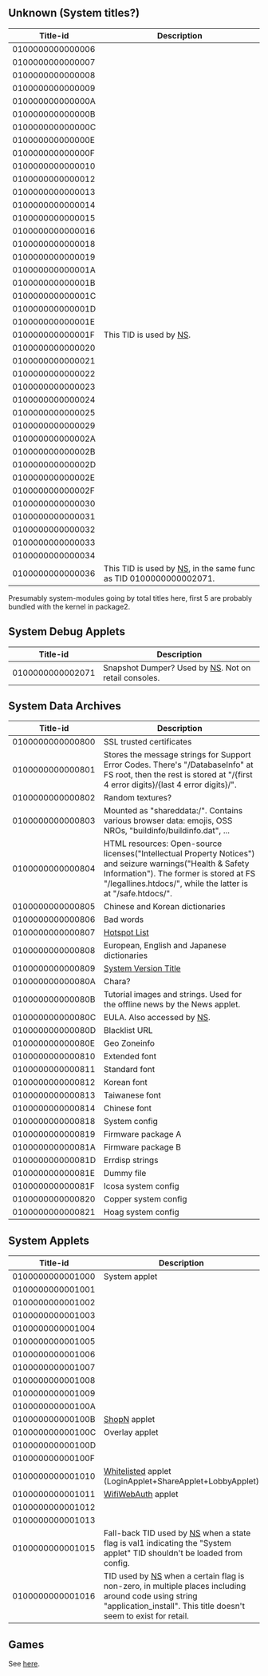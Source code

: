 ## Unknown (System titles?)

| Title-id         | Description                                                                                      |
| ---------------- | ------------------------------------------------------------------------------------------------ |
| 0100000000000006 |                                                                                                  |
| 0100000000000007 |                                                                                                  |
| 0100000000000008 |                                                                                                  |
| 0100000000000009 |                                                                                                  |
| 010000000000000A |                                                                                                  |
| 010000000000000B |                                                                                                  |
| 010000000000000C |                                                                                                  |
| 010000000000000E |                                                                                                  |
| 010000000000000F |                                                                                                  |
| 0100000000000010 |                                                                                                  |
| 0100000000000012 |                                                                                                  |
| 0100000000000013 |                                                                                                  |
| 0100000000000014 |                                                                                                  |
| 0100000000000015 |                                                                                                  |
| 0100000000000016 |                                                                                                  |
| 0100000000000018 |                                                                                                  |
| 0100000000000019 |                                                                                                  |
| 010000000000001A |                                                                                                  |
| 010000000000001B |                                                                                                  |
| 010000000000001C |                                                                                                  |
| 010000000000001D |                                                                                                  |
| 010000000000001E |                                                                                                  |
| 010000000000001F | This TID is used by [NS](NS%20Services.md "wikilink").                                           |
| 0100000000000020 |                                                                                                  |
| 0100000000000021 |                                                                                                  |
| 0100000000000022 |                                                                                                  |
| 0100000000000023 |                                                                                                  |
| 0100000000000024 |                                                                                                  |
| 0100000000000025 |                                                                                                  |
| 0100000000000029 |                                                                                                  |
| 010000000000002A |                                                                                                  |
| 010000000000002B |                                                                                                  |
| 010000000000002D |                                                                                                  |
| 010000000000002E |                                                                                                  |
| 010000000000002F |                                                                                                  |
| 0100000000000030 |                                                                                                  |
| 0100000000000031 |                                                                                                  |
| 0100000000000032 |                                                                                                  |
| 0100000000000033 |                                                                                                  |
| 0100000000000034 |                                                                                                  |
| 0100000000000036 | This TID is used by [NS](NS%20Services.md "wikilink"), in the same func as TID 0100000000002071. |

Presumably system-modules going by total titles here, first 5 are
probably bundled with the kernel in
package2.

## System Debug Applets

| Title-id         | Description                                                                         |
| ---------------- | ----------------------------------------------------------------------------------- |
| 0100000000002071 | Snapshot Dumper? Used by [NS](NS%20Services.md "wikilink"). Not on retail consoles. |

## System Data Archives

| Title-id         | Description                                                                                                                                                                                                          |
| ---------------- | -------------------------------------------------------------------------------------------------------------------------------------------------------------------------------------------------------------------- |
| 0100000000000800 | SSL trusted certificates                                                                                                                                                                                             |
| 0100000000000801 | Stores the message strings for Support Error Codes. There's "/DatabaseInfo" at FS root, then the rest is stored at "/{first 4 error digits}/{last 4 error digits}/".                                                 |
| 0100000000000802 | Random textures?                                                                                                                                                                                                     |
| 0100000000000803 | Mounted as "shareddata:/". Contains various browser data: emojis, OSS NROs, "buildinfo/buildinfo.dat", ...                                                                                                           |
| 0100000000000804 | HTML resources: Open-source licenses("Intellectual Property Notices") and seizure warnings("Health & Safety Information"). The former is stored at FS "/legallines.htdocs/", while the latter is at "/safe.htdocs/". |
| 0100000000000805 | Chinese and Korean dictionaries                                                                                                                                                                                      |
| 0100000000000806 | Bad words                                                                                                                                                                                                            |
| 0100000000000807 | [Hotspot List](Hotspot%20List.md "wikilink")                                                                                                                                                                         |
| 0100000000000808 | European, English and Japanese dictionaries                                                                                                                                                                          |
| 0100000000000809 | [System Version Title](System%20Version%20Title.md "wikilink")                                                                                                                                                       |
| 010000000000080A | Chara?                                                                                                                                                                                                               |
| 010000000000080B | Tutorial images and strings. Used for the offline news by the News applet.                                                                                                                                           |
| 010000000000080C | EULA. Also accessed by [NS](NS%20Services.md "wikilink").                                                                                                                                                            |
| 010000000000080D | Blacklist URL                                                                                                                                                                                                        |
| 010000000000080E | Geo Zoneinfo                                                                                                                                                                                                         |
| 0100000000000810 | Extended font                                                                                                                                                                                                        |
| 0100000000000811 | Standard font                                                                                                                                                                                                        |
| 0100000000000812 | Korean font                                                                                                                                                                                                          |
| 0100000000000813 | Taiwanese font                                                                                                                                                                                                       |
| 0100000000000814 | Chinese font                                                                                                                                                                                                         |
| 0100000000000818 | System config                                                                                                                                                                                                        |
| 0100000000000819 | Firmware package A                                                                                                                                                                                                   |
| 010000000000081A | Firmware package B                                                                                                                                                                                                   |
| 010000000000081D | Errdisp strings                                                                                                                                                                                                      |
| 010000000000081E | Dummy file                                                                                                                                                                                                           |
| 010000000000081F | Icosa system config                                                                                                                                                                                                  |
| 0100000000000820 | Copper system config                                                                                                                                                                                                 |
| 0100000000000821 | Hoag system config                                                                                                                                                                                                   |

## System Applets

| Title-id         | Description                                                                                                                                                                                               |
| ---------------- | --------------------------------------------------------------------------------------------------------------------------------------------------------------------------------------------------------- |
| 0100000000001000 | System applet                                                                                                                                                                                             |
| 0100000000001001 |                                                                                                                                                                                                           |
| 0100000000001002 |                                                                                                                                                                                                           |
| 0100000000001003 |                                                                                                                                                                                                           |
| 0100000000001004 |                                                                                                                                                                                                           |
| 0100000000001005 |                                                                                                                                                                                                           |
| 0100000000001006 |                                                                                                                                                                                                           |
| 0100000000001007 |                                                                                                                                                                                                           |
| 0100000000001008 |                                                                                                                                                                                                           |
| 0100000000001009 |                                                                                                                                                                                                           |
| 010000000000100A |                                                                                                                                                                                                           |
| 010000000000100B | [ShopN](Internet%20Browser.md "wikilink") applet                                                                                                                                                          |
| 010000000000100C | Overlay applet                                                                                                                                                                                            |
| 010000000000100D |                                                                                                                                                                                                           |
| 010000000000100F |                                                                                                                                                                                                           |
| 0100000000001010 | [Whitelisted](Internet%20Browser.md "wikilink") applet (LoginApplet+ShareApplet+LobbyApplet)                                                                                                              |
| 0100000000001011 | [WifiWebAuth](Internet%20Browser.md "wikilink") applet                                                                                                                                                    |
| 0100000000001012 |                                                                                                                                                                                                           |
| 0100000000001013 |                                                                                                                                                                                                           |
| 0100000000001015 | Fall-back TID used by [NS](NS%20Services.md "wikilink") when a state flag is val1 indicating the "System applet" TID shouldn't be loaded from config.                                                     |
| 0100000000001016 | TID used by [NS](NS%20Services.md "wikilink") when a certain flag is non-zero, in multiple places including around code using string "application\_install". This title doesn't seem to exist for retail. |

## Games

See [here](Title%20list%20Games.md "wikilink").
